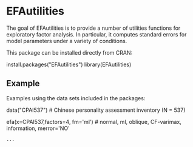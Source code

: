 # EFAutilities

The goal of EFAutilities is to provide a number of utilities functions for exploratory factor analysis.  In particular, it computes standard errors for model parameters under a variety of conditions. 



This package can be installed directly from CRAN:

install.packages("EFAutilities")
library(EFAutilities)



## Example

Examples using the data sets included in the packages:

data("CPAI537")                   # Chinese personality assessment inventory (N = 537)

efa(x=CPAI537,factors=4, fm='ml') # normal, ml, oblique, CF-varimax, information, merror='NO'
```R
...
```
